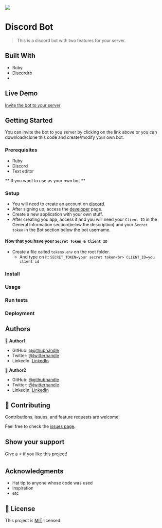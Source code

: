![](https://img.shields.io/badge/Microverse-blueviolet)

# Discord Bot

> This is a discord bot with two features for your server.

<!-- Additional description about the project and its features. -->

## Built With

- Ruby
- [Discordrb](https://github.com/discordrb/discordrb)
- 

## Live Demo

[Invite the bot to your server](https://discord.com/oauth2/authorize?client_id=801499984369025155&scope=bot&permissions=68672)

## Getting Started

You can invite the bot to you server by clicking on the link above or you can download/clone this code and create/modify your own bot.

### Prerequisites

- Ruby
- Discord
- Text editor

** If you want to use as your own bot **
### Setup

- You will need to create an account on [discord](https://discord.com/register).
- After signing up, access the [developer](https://discord.com/developers/applications) page.
- Create a new application with your own stuff.
- After creating you app, access it and you will need your `Client ID` in the General Information section(below the description) and your `Secret token` in the Bot section below the bot username.

#### Now that you have your `Secret Token & Client ID`
- Create a file called `tokens.env` on the root folder.
  - And type on it: 
  `SECRET_TOKEN=your secret token<br>
  CLIENT_ID=you client id`

### Install

### Usage

### Run tests

### Deployment



## Authors

👤 **Author1**

- GitHub: [@githubhandle](https://github.com/githubhandle)
- Twitter: [@twitterhandle](https://twitter.com/twitterhandle)
- LinkedIn: [LinkedIn](https://linkedin.com/linkedinhandle)

👤 **Author2**

- GitHub: [@githubhandle](https://github.com/githubhandle)
- Twitter: [@twitterhandle](https://twitter.com/twitterhandle)
- LinkedIn: [LinkedIn](https://linkedin.com/linkedinhandle)

## 🤝 Contributing

Contributions, issues, and feature requests are welcome!

Feel free to check the [issues page](issues/).

## Show your support

Give a ⭐️ if you like this project!

## Acknowledgments

- Hat tip to anyone whose code was used
- Inspiration
- etc

## 📝 License

This project is [MIT](lic.url) licensed.
